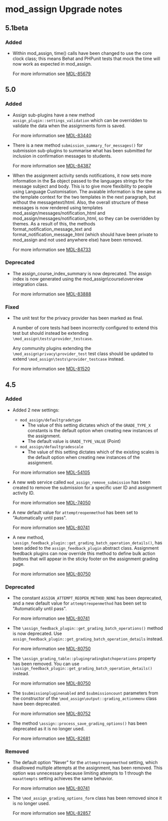 # mod_assign Upgrade notes

## 5.1beta

### Added

- Within mod_assign, time() calls have been changed to use the core clock class; this means Behat and PHPunit tests that mock the time will now work as expected in mod_assign.

  For more information see [MDL-85679](https://tracker.moodle.org/browse/MDL-85679)

## 5.0

### Added

- Assign sub-plugins have a new method `assign_plugin::settings_validation` which can be overridden to validate the data when the assignments form is saved.

  For more information see [MDL-83440](https://tracker.moodle.org/browse/MDL-83440)
- There is a new method `submission_summary_for_messages()` for submission sub-plugins to summarise what has been submitted for inclusion in confirmation messages to students.

  For more information see [MDL-84387](https://tracker.moodle.org/browse/MDL-84387)
- When the assignment activity sends notifications, it now sets more information in the $a object passed to the languages strings for the message subject and body. This is to give more flexibility to people using Language Customisation. The avaiable information is the same as the template context for the two templates in the next paragraph, but without the messagetext/html.
  Also, the overall structure of these messages is now rendered using templates mod_assign/messages/notification_html and mod_assign/messages/notification_html, so they can be overridden by themes. As a result of this, the methods format_notification_message_text and format_notification_message_html (which should have been private to mod_assign and not used anywhere else) have been removed.

  For more information see [MDL-84733](https://tracker.moodle.org/browse/MDL-84733)

### Deprecated

- The assign_course_index_summary is now deprecated. The assign index is now generated using the mod_assign\course\overview integration class.

  For more information see [MDL-83888](https://tracker.moodle.org/browse/MDL-83888)

### Fixed

- The unit test for the privacy provider has been marked as final.

  A number of core tests had been incorrectly configured to extend this test
  but should instead be extending `\mod_assign\tests\provider_testcase`.

  Any community plugins extending the `\mod_assign\privacy\provider_test` test
  class should be updated to extend `\mod_assign\tests\provider_testcase` instead.

  For more information see [MDL-81520](https://tracker.moodle.org/browse/MDL-81520)

## 4.5

### Added

- Added 2 new settings:
    - `mod_assign/defaultgradetype`
      - The value of this setting dictates which of the `GRADE_TYPE_X` constants is the default option when creating new instances of the assignment.
      - The default value is `GRADE_TYPE_VALUE` (Point)
    - `mod_assign/defaultgradescale`
      - The value of this setting dictates which of the existing scales is the default option when creating new instances of the assignment.

  For more information see [MDL-54105](https://tracker.moodle.org/browse/MDL-54105)
- A new web service called `mod_assign_remove_submission` has been created to remove the submission for a specific user ID and assignment activity ID.

  For more information see [MDL-74050](https://tracker.moodle.org/browse/MDL-74050)
- A new default value for `attemptreopenmethod` has been set to "Automatically until pass".

  For more information see [MDL-80741](https://tracker.moodle.org/browse/MDL-80741)
- A new method, `\assign_feedback_plugin::get_grading_batch_operation_details()`, has been added to the `assign_feedback_plugin` abstract class. Assignment feedback plugins can now override this method to define bulk action buttons that will appear in the sticky footer on the assignment grading page.

  For more information see [MDL-80750](https://tracker.moodle.org/browse/MDL-80750)

### Deprecated

- The constant `ASSIGN_ATTEMPT_REOPEN_METHOD_NONE` has been deprecated, and a new default value for `attemptreopenmethod` has been set to "Automatically until pass".

  For more information see [MDL-80741](https://tracker.moodle.org/browse/MDL-80741)
- The `\assign_feedback_plugin::get_grading_batch_operations()` method is now deprecated. Use `assign_feedback_plugin::get_grading_batch_operation_details` instead.

  For more information see [MDL-80750](https://tracker.moodle.org/browse/MDL-80750)
- The `\assign_grading_table::plugingradingbatchoperations` property has been removed. You can use `\assign_feedback_plugin::get_grading_batch_operation_details()` instead.

  For more information see [MDL-80750](https://tracker.moodle.org/browse/MDL-80750)
- The `$submissionpluginenabled` and `$submissioncount` parameters from the constructor of the `\mod_assign\output::grading_actionmenu` class have been deprecated.

  For more information see [MDL-80752](https://tracker.moodle.org/browse/MDL-80752)
- The method `\assign::process_save_grading_options()` has been deprecated as it is no longer used.

  For more information see [MDL-82681](https://tracker.moodle.org/browse/MDL-82681)

### Removed

- The default option "Never" for the `attemptreopenmethod` setting, which disallowed multiple attempts at the assignment, has been removed. This option was unnecessary because limiting attempts to 1 through the `maxattempts` setting achieves the same behavior.

  For more information see [MDL-80741](https://tracker.moodle.org/browse/MDL-80741)
- The `\mod_assign_grading_options_form` class has been removed since it is no longer used.

  For more information see [MDL-82857](https://tracker.moodle.org/browse/MDL-82857)
